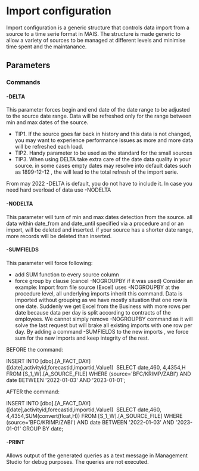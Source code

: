# Import configuration
Import configuration is a generic structure that controls data import from a source to a time serie format in MAIS. The structure is made generic to allow a variety of sources to be managed at different levels and minimise time spent and the maintanance. 


## Parameters

### Commands
#### -DELTA
This parameter forces begin and end date of the date range to be adjusted to the source date range. Data will be refreshed only for the range between min and max dates of the source. 
* TIP1. If the source goes far back in history and this data is not changed, you may want to experience performance issues as more and more data will be refreshed each load. 
* TIP2. Handy parameter to be used as the standard for the small sources
* TIP3. When using DELTA take extra care of the date data quality in your source. in some cases empty dates may resolve into default dates such as 1899-12-12 , the will lead to the total refresh of the import serie.

From may 2022 -DELTA is default, you do not have to include it. In case you need hard overload of data use -NODELTA

#### -NODELTA
This parameter will turn of min and max dates detection from the source. all data within date_from  and date_until specified via a procedure and or an import, will be deleted and inserted. if your source has a shorter date range, more records will be deleted than inserted. 

#### -SUMFIELDS
This parameter will force following:
* add SUM function to every source column 
*  force group by clause (cancel -NOGROUPBY if it was used) 
Consider an example:
Import from file source (Excel) uses  -NOGROUPBY at the procedure level, all underlying imports inherit this command. Data is imported without grouping as we have mostly situation that one row is one date. 
Suddenly we get Excel from the Business with more rows per date because data per day is split according to contracts of the employees. 
We cannot simply remove  -NOGROUPBY command as it will solve the last request but will brake all existing imports with one row per day. 
By adding a command -SUMFIELDS to the new imports , we force sum for the new imports and keep integrity of the rest. 

BEFORE the command:

 INSERT INTO [dbo].[A_FACT_DAY] 
 ([date],activityid,forecastid,importid,Value1)
 SELECT date,460, 4,4354,H FROM [S_1_W].[A_SOURCE_FILE] 
 WHERE (source='BFC/KRIMP/ZABI') AND date BETWEEN '2022-01-03' AND '2023-01-01';

AFTER the command:

 INSERT INTO [dbo].[A_FACT_DAY] ([date],activityid,forecastid,importid,Value1)
 SELECT date,460, 4,4354,SUM(convert(float,H)) FROM [S_1_W].[A_SOURCE_FILE] 
 WHERE (source='BFC/KRIMP/ZABI') AND date BETWEEN '2022-01-03' AND '2023-01-01' GROUP BY date;


#### -PRINT 
Allows output of the generated queries as a text message in Management Studio for debug purposes. The queries are not executed.
